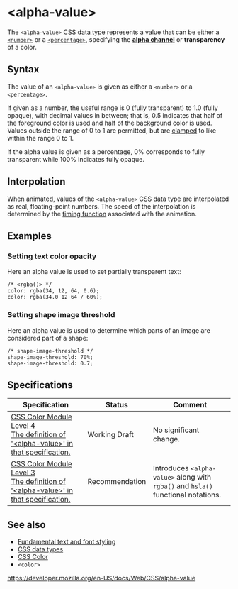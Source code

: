 # &lt;alpha-value&gt;

The `<alpha-value>` [CSS](https://developer.mozilla.org/en-US/docs/Web/CSS) [data type](css_types) represents a value that can be either a [`<number>`](number) or a [`<percentage>`](percentage), specifying the **[alpha channel](https://developer.mozilla.org/en-US/docs/Glossary/Alpha)** or **transparency** of a color.

## Syntax

The value of an `<alpha-value>` is given as either a `<number>` or a `<percentage>`.

If given as a number, the useful range is 0 (fully transparent) to 1.0 (fully opaque), with decimal values in between; that is, 0.5 indicates that half of the foreground color is used and half of the background color is used. Values outside the range of 0 to 1 are permitted, but are [clamped](<https://en.wikipedia.org/wiki/Clamping_(graphics)>) to like within the range 0 to 1.

If the alpha value is given as a percentage, 0% corresponds to fully transparent while 100% indicates fully opaque.

## Interpolation

When animated, values of the `<alpha-value>` CSS data type are interpolated as real, floating-point numbers. The speed of the interpolation is determined by the [timing function](easing-function) associated with the animation.

## Examples

### Setting text color opacity

Here an alpha value is used to set partially transparent text:

    /* <rgba()> */
    color: rgba(34, 12, 64, 0.6);
    color: rgba(34.0 12 64 / 60%);

### Setting shape image threshold

Here an alpha value is used to determine which parts of an image are considered part of a shape:

    /* shape-image-threshold */
    shape-image-threshold: 70%;
    shape-image-threshold: 0.7;

## Specifications

<table><thead><tr class="header"><th>Specification</th><th>Status</th><th>Comment</th></tr></thead><tbody><tr class="odd"><td><a href="https://drafts.csswg.org/css-color/#type-def-alpha-value">CSS Color Module Level 4<br />
<span class="small">The definition of '&lt;alpha-value&gt;' in that specification.</span></a></td><td><span class="spec-wd">Working Draft</span></td><td>No significant change.</td></tr><tr class="even"><td><a href="https://drafts.csswg.org/css-color-3/#alphavaluedt">CSS Color Module Level 3<br />
<span class="small">The definition of '&lt;alpha-value&gt;' in that specification.</span></a></td><td><span class="spec-rec">Recommendation</span></td><td>Introduces <code>&lt;alpha-value&gt;</code> along with <code>rgba()</code> and <code>hsla()</code> functional notations.</td></tr></tbody></table>

## See also

- [Fundamental text and font styling](https://developer.mozilla.org/en-US/docs/Learn/CSS/Styling_text/Fundamentals)
- [CSS data types](css_types)
- [CSS Color](css_color)
- `<color>`

<a href="https://developer.mozilla.org/en-US/docs/Web/CSS/alpha-value" class="_attribution-link">https://developer.mozilla.org/en-US/docs/Web/CSS/alpha-value</a>
